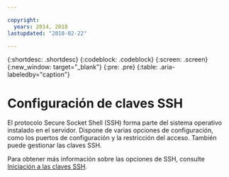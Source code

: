 ```yaml
---

copyright:
  years: 2014, 2018
lastupdated: "2018-02-22"

---
```




{:shortdesc: .shortdesc}
{:codeblock: .codeblock}
{:screen: .screen}
{:new_window: target="_blank"}
{:pre: .pre}
{:table: .aria-labeledby="caption"}

# Configuración de claves SSH
El protocolo Secure Socket Shell (SSH) forma parte del sistema operativo instalado en el servidor. Dispone de varias opciones de configuración, como los puertos de configuración y la restricción del acceso. También puede gestionar las claves SSH.

Para obtener más información sobre las opciones de SSH, consulte [Iniciación a las claves SSH](/docs/infrastructure/ssh-keys/index.html).
